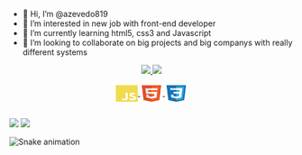 - 👋 Hi, I’m @azevedo819
- 👀 I’m interested in new job with front-end developer
- 🌱 I’m currently learning html5, css3 and Javascript
- 💞️ I’m looking to collaborate on big projects and big companys with really different systems


<div align="center">
  <a href="https://github.com/azevedo819">
  <img height="180em" src="https://github-readme-stats.vercel.app/api?username=azevedo819&show_icons=true&theme=dracula&include_all_commits=true&count_private=true"/>
  <img height="180em" src="https://github-readme-stats.vercel.app/api/top-langs/?username=azevedo819&layout=compact&langs_count=7&theme=dracula"/>
</div>
  
  
  
  <div style="display: inline_block" align="center"><br>
  <img align="center" alt="Azevedo-Js" height="30" width="40" src="https://raw.githubusercontent.com/devicons/devicon/master/icons/javascript/javascript-plain.svg">
  <img align="center" alt="Azevedo-HTML" height="30" width="40" src="https://raw.githubusercontent.com/devicons/devicon/master/icons/html5/html5-original.svg">
  <img align="center" alt="Azevedo-CSS" height="30" width="40" src="https://raw.githubusercontent.com/devicons/devicon/master/icons/css3/css3-original.svg">
</div>
  
  ##
  
  
  <div> 
  <a href="https://www.instagram.com/leomyth/" target="_blank"><img src="https://img.shields.io/badge/-Instagram-%23E4405F?style=for-the-badge&logo=instagram&logoColor=white" target="_blank"></a>
  <a href="https://www.linkedin.com/in/azevedo-developer-312934240/" target="_blank"><img src="https://img.shields.io/badge/-LinkedIn-%230077B5?style=for-the-badge&logo=linkedin&logoColor=white" target="_blank"></a> 
    
![Snake animation](https://github.com/azevedo819/azevedo819/blob/output/github-contribution-grid-snake.svg)
    
</div>
